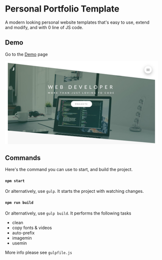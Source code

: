 # Personal Portfolio Template

A modern looking personal website templates that's easy to use, extend and modify, and with 0 line of JS code.

## Demo

Go to the <a href="https://jamen1147.github.io/personal-portfolio-template/" target="_blank">Demo</a> page

![](img/project-1.jpg?raw=true)

## Commands

Here's the command you can use to start, and build the project.

#### `npm start`

Or alternatively, use `gulp`. It starts the project with watching changes.

#### `npm run build`

Or alternatively, use `gulp build`. It performs the following tasks

- clean
- copy fonts & videos
- auto-prefix
- imagemin
- usemin

More info please see `gulpfile.js`
